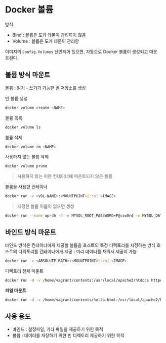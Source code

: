 # Docker 볼륨

방식
- Bind : 볼륨은 도커 데몬이 관리하지 않음
- Volume : 볼륨은 도커 데몬이 관리함

이미지의 `Config.Volumes` 선언되어 있으면, 자동으로 Docker 볼륨이 생성되고 마운트된다.

## 볼륨 방식 마운트

볼륨 : 읽기 - 쓰기가 가능한 빈 저장소를 생성

빈 볼륨 생성

``` bash
docker volume create <NAME>
```

볼륨 목록

``` bash
docker volume ls
```

볼륨 삭제

``` bash
docker volume rm <NAME>
```

사용하지 않는 볼륨 삭제
``` bash
docker volume prune
```

> 사용하지 않는 이란
> 컨테이너에 마운트되지 않은 볼륨

볼륨을 사용한 컨테이너

``` bash
docker run -v <VOL-NAME>:<MOUNTPOINT>[:ro] <IMAGE>
```

> 지정한 볼륨 이름이 없으면 생성

``` bash
docker run --name wp-db -d -e MYSQL_ROOT_PASSWORD=P@ssw0rd -e MYSQL_DATABASE=wordpress -e MYSQL_USER=wpadm -e MYSQL_PASSWORD=P@ssw0rd --restart always --cpus 0.5 --memory 1000m -v wp-db-vol:/var/lib/mysql mysql:5.7
```

## 바인드 방식 마운트
바인드 방식은 컨테이너에게 제공할 볼륨을 호스트의 특정 디렉토리를 지정하는 방식
호스트의 디렉토리를 컨테이너에게 제공 : 미리 데이터를 채워서 제공이 가능

``` bash
docker run -v <ABSOLUTE_PATH>:<MOUNTPOINT>[:ro] <IMAGE>
```

디렉토리 전체 마운트
``` bash
docker run -d -v /home/vagrant/contents:/usr/local/apache2/htdocs httpd
```

**파일 마운트**
``` bash
docker run -d -v /home/vagrant/contents/hello.html:/usr/local/apache2/htdocs/hello.html httpd
```

## 사용 용도
- 바인드 : 설정파일, 기타 파일을 제공하기 위한 목적
- 볼륨 : 데이터를 저장하기 위한 빈 디렉토리 제공하기 위한 목적